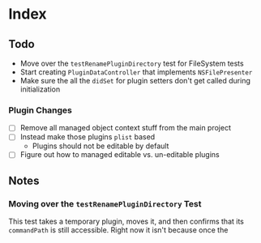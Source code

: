 # Index

## Todo

* Move over the `testRenamePluginDirectory` test for FileSystem tests
* Start creating `PluginDataController` that implements `NSFilePresenter`
* Make sure the all the `didSet` for plugin setters don't get called during initialization

### Plugin Changes

* [ ] Remove all managed object context stuff from the main project
* [ ] Instead make those plugins `plist` based
	* Plugins should not be editable by default
* [ ] Figure out how to managed editable vs. un-editable plugins

## Notes

### Moving over the `testRenamePluginDirectory` Test

This test takes a temporary plugin, moves it, and then confirms that its `commandPath` is still accessible. Right now it isn't because once the 
